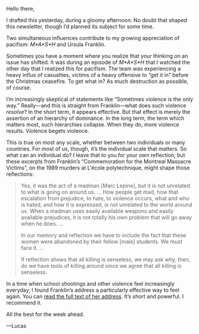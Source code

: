 Hello there,

I drafted this yesterday, during a gloomy afternoon. No doubt that shaped this newsletter, though I’d planned its subject for some time.

Two simultaneous influences contribute to my growing appreciation of pacifism: _M\*A\*S\*H_ and Ursula Franklin.

Sometimes you have a moment where you realize that your thinking on an issue has shifted. It was during an episode of _M\*A\*S\*H_ that I watched the other day that I realized this for pacifism. The team was experiencing a heavy influx of casualties, victims of a heavy offensive to “get it in” before the Christmas ceasefire. To get what in? As much destruction as possible, of course.

I’m increasingly skeptical of statements like “Sometimes violence is the only way.” Really—and this is straight from Franklin—what does such violence *resolve*? In the short term, it appears effective. But that effect is merely the assertion of an hierarchy of dominance. In the long term, the term which matters most, such hierarchies collapse. When they do, more violence results. Violence begets violence.

This is true on most any scale, whether between two individuals or many countries. For most of us, though, it’s the individual scale that matters. So what can an individual do? I leave that to you for your own reflection, but these excerpts from Franklin’s “Commemoration for the Montreal Massacre Victims”, on the 1989 murders at L'école polytechnique, might shape those reflections:

> Yes, it was the act of a madman [Marc Lepine], but it is not unrelated to what is going on around us. … How people get mad, how that escalation from prejudice, to hate, to violence occurs, what and who is hated, and how it is expressed, is not unrelated to the world around us. When a madman uses easily available weapons and easily available prejudices, it is not totally his own problem that will go away when he does. …
> 
> In our memory and reflection we have to include the fact that these women were abandoned by their fellow [male] students. We must face it. …
>
> If reflection shows that all killing is senseless, we may ask why, then, do we have tools of killing around since we agree that all killing is senseless.

In a time when school shootings and other violence feel increasingly everyday, I found Franklin’s address a particularly effective way to feel again. You can [read the full text of her address](http://parl.canadiana.ca/view/oop.debates_SOC3402_02/256?r=0&s=1). It’s short and powerful. I recommend it.

All the best for the week ahead.

—Lucas